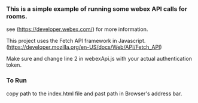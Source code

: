 ### This is a simple example of running some webex API calls for rooms. 
see (https://developer.webex.com/) for more information.

This project uses the Fetch API framework in Javascript. (https://developer.mozilla.org/en-US/docs/Web/API/Fetch_API)

Make sure and change line 2 in webexApi.js with your actual authentication token. 

### To Run

copy path to the index.html file and past path in Browser's address bar. 

